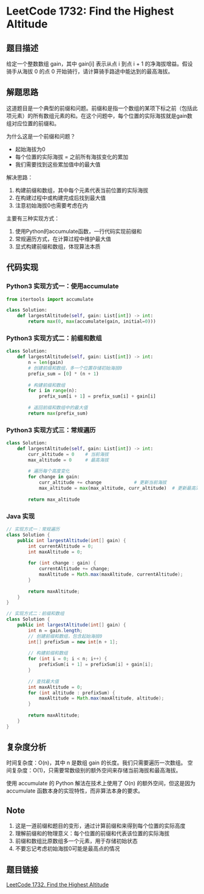# LeetCode 1732: Find the Highest Altitude

## 题目描述

给定一个整数数组 gain，其中 gain[i] 表示从点 i 到点 i + 1 的净海拔增益。假设骑手从海拔 0 的点 0 开始骑行，请计算骑手路途中能达到的最高海拔。

## 解题思路

这道题目是一个典型的前缀和问题。前缀和是指一个数组的某项下标之前（包括此项元素）的所有数组元素的和。在这个问题中，每个位置的实际海拔就是gain数组对应位置的前缀和。

为什么这是一个前缀和问题？
- 起始海拔为0
- 每个位置的实际海拔 = 之前所有海拔变化的累加
- 我们需要找到这些累加值中的最大值

解决思路：
1. 构建前缀和数组，其中每个元素代表当前位置的实际海拔
2. 在构建过程中或构建完成后找到最大值
3. 注意初始海拔0也需要考虑在内

主要有三种实现方式：
1. 使用Python的accumulate函数，一行代码实现前缀和
2. 常规遍历方式，在计算过程中维护最大值
3. 显式构建前缀和数组，体现算法本质

## 代码实现

### Python3 实现方式一：使用accumulate

```python
from itertools import accumulate

class Solution:
    def largestAltitude(self, gain: List[int]) -> int:
        return max(0, max(accumulate(gain, initial=0)))
```

### Python3 实现方式二：前缀和数组

```python
class Solution:
    def largestAltitude(self, gain: List[int]) -> int:
        n = len(gain)
        # 创建前缀和数组，多一个位置存储初始海拔0
        prefix_sum = [0] * (n + 1)
        
        # 构建前缀和数组
        for i in range(n):
            prefix_sum[i + 1] = prefix_sum[i] + gain[i]
        
        # 返回前缀和数组中的最大值
        return max(prefix_sum)
```

### Python3 实现方式三：常规遍历

```python
class Solution:
    def largestAltitude(self, gain: List[int]) -> int:
        curr_altitude = 0    # 当前海拔
        max_altitude = 0     # 最高海拔
        
        # 遍历每个高度变化
        for change in gain:
            curr_altitude += change            # 更新当前海拔
            max_altitude = max(max_altitude, curr_altitude)  # 更新最高海拔
        
        return max_altitude
```

### Java 实现

```java
// 实现方式一：常规遍历
class Solution {
    public int largestAltitude(int[] gain) {
        int currentAltitude = 0;
        int maxAltitude = 0;
        
        for (int change : gain) {
            currentAltitude += change;
            maxAltitude = Math.max(maxAltitude, currentAltitude);
        }
        
        return maxAltitude;
    }
}

// 实现方式二：前缀和数组
class Solution {
    public int largestAltitude(int[] gain) {
        int n = gain.length;
        // 创建前缀和数组，包含起始海拔0
        int[] prefixSum = new int[n + 1];
        
        // 构建前缀和数组
        for (int i = 0; i < n; i++) {
            prefixSum[i + 1] = prefixSum[i] + gain[i];
        }
        
        // 查找最大值
        int maxAltitude = 0;
        for (int altitude : prefixSum) {
            maxAltitude = Math.max(maxAltitude, altitude);
        }
        
        return maxAltitude;
    }
}
```

## 复杂度分析

时间复杂度：O(n)，其中 n 是数组 gain 的长度。我们只需要遍历一次数组。
空间复杂度：O(1)，只需要常数级别的额外空间来存储当前海拔和最高海拔。

使用 accumulate 的 Python 解法在技术上使用了 O(n) 的额外空间，但这是因为 accumulate 函数本身的实现特性，而非算法本身的要求。

## Note

1. 这是一道前缀和题目的变形，通过计算前缀和来得到每个位置的实际高度
2. 理解前缀和的物理意义：每个位置的前缀和代表该位置的实际海拔
3. 前缀和数组比原数组多一个元素，用于存储初始状态
2. 不要忘记考虑初始海拔0可能是最高点的情况

## 题目链接

[LeetCode 1732. Find the Highest Altitude](https://leetcode.com/problems/find-the-highest-altitude/)
